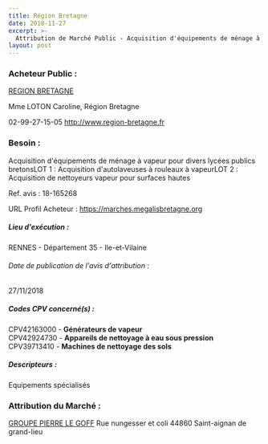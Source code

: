 ```yaml
---
title: Région Bretagne
date: 2018-11-27
excerpt: >-
  Attribution de Marché Public - Acquisition d'équipements de ménage à vapeur pour divers lycées publics bretonsLOT 1 : Acquisition d'autolaveuses à rouleaux à vapeurLOT 2 : Acquisition de nettoyeurs vapeur pour surfaces
layout: post
---
```


### Acheteur Public : 
<a href="/acheteur-33/siren-233500016"> REGION BRETAGNE</a><br/>

Mme LOTON Caroline, Région Bretagne



02-99-27-15-05
http://www.region-bretagne.fr
### Besoin :

Acquisition d'équipements de ménage à vapeur pour divers lycées publics bretonsLOT 1 : Acquisition d'autolaveuses à rouleaux à vapeurLOT 2 : Acquisition de nettoyeurs vapeur pour surfaces hautes

Ref. avis : 18-165268

URL Profil Acheteur : https://marches.megalisbretagne.org

##### Lieu d'exécution :

RENNES - Département 35 - Ile-et-Vilaine

###### Date de publication de l'avis d'attribution : 
27/11/2018

##### Codes CPV concerné(s) :
CPV42163000 - **Générateurs de vapeur** <br/>
CPV42924730 - **Appareils de nettoyage à eau sous pression** <br/>
CPV39713410 - **Machines de nettoyage des sols** <br/>

##### Descripteurs :
Equipements spécialisés <br/>

### Attribution du Marché :
<a href="/entreprise-268/siren-687050302"> GROUPE PIERRE LE GOFF</a>    Rue nungesser et coli 44860 Saint-aignan de grand-lieu <br/>
